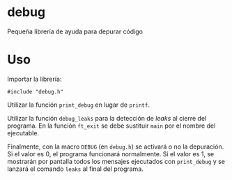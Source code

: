# debug
Pequeña librería de ayuda para depurar código

# Uso

Importar la librería:

    #include "debug.h"
    
Utilizar la función `print_debug` en lugar de `printf`.

Utilizar la función `debug_leaks` para la detección de *leaks* al cierre del programa. En la función `ft_exit` se debe sustituir `main` por el nombre del ejecutable.

Finalmente, con la macro `DEBUG` (en `debug.h`) se activará o no la depuración. Si el valor es 0, el programa funcionará normalmente. Si el valor es 1, se mostrarán por pantalla todos los mensajes ejecutados con `print_debug` y se lanzará el comando `leaks` al final del programa.
